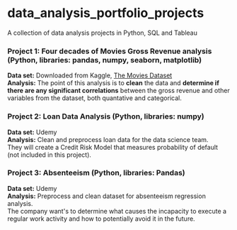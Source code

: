 # data_analysis_portfolio_projects
A collection of data analysis projects in Python, SQL and Tableau
<br>
### Project 1: Four decades of Movies Gross Revenue analysis (Python, libraries: pandas, numpy, seaborn, matplotlib)
**Data set:** Downloaded from Kaggle, [The Movies Dataset](https://www.kaggle.com/datasets/rounakbanik/the-movies-dataset)
<br>**Analysis:** The point of this analysis is to **clean** the data and **determine if there are any significant correlations** between the gross revenue and other variables from the dataset, both quantative and categorical.

### Project 2: Loan Data Analysis (Python, libraries: numpy)
**Data set:** Udemy
<br>**Analysis:** Clean and preprocess loan data for the data science team. 
<br>They will create a Credit Risk Model that measures probability of default (not included in this project).

### Project 3: Absenteeism (Python, libraries: Pandas)
**Data set:** Udemy
<br>**Analysis:** Preprocess and clean dataset for absenteeism regression analysis.
<br>The company want's to determine what causes the incapacity to execute a regular work activity and how to potentially avoid it in the future.
